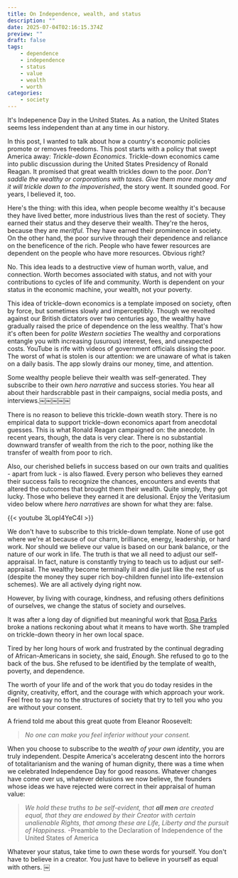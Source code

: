 ```yaml
---
title: On Independence, wealth, and status
description: ""
date: 2025-07-04T02:16:15.374Z
preview: ""
draft: false
tags:
    - dependence
    - independence
    - status
    - value
    - wealth
    - worth
categories:
    - society
---
```


It's Indepenence Day in the United States. As a nation, the United States seems less independent than at any time in our history. 

In this post, I wanted to talk about how a country's economic policies promote or removes freedoms. This post starts with a policy that swept America away: *Trickle-down Economics*. Trickle-down economics came into public discussion during the United States Presidency of Ronald Reagan. It promised that great wealth trickles down to the poor. *Don't saddle the wealthy or corporations with taxes. Give them more money and it will trickle down to the impoverished*, the story went. It sounded good. For years, I believed it, too. 

Here's the thing: with this idea, when people become wealthy it's because they have lived better, more industrious lives than the rest of society. They earned their status and they deserve their wealth.  They're the heros, because they are *meritful*. They have earned their prominence in society. On the other hand, the poor survive through their dependence and reliance on the beneficence of the rich. People who have fewer resources are dependent on the people who have more resources. Obvious right? 

No. This idea leads to a destructive view of human worth, value, and connection. Worth becomes associated with status, and not with your contributions to cycles of life and community. Worth is dependent on your status in the economic machine, your wealth, not your poverty. 

This idea of trickle-down economics is a template imposed on society, often by force, but sometimes slowly and imperceptibly. Though we revolted against our British dictators over two centuries ago, the wealthy have gradually raised the price of dependence on the less wealthy. That's how it's often been for *polite Western societies* The wealthy and corporations entangle you with increasing (usurous) interest, fees, and unexpected costs. YouTube is rife with videos of government officials dissing the poor. The worst of what is stolen is our attention: we are unaware of what is taken on a daily basis. The app slowly drains our money, time, and attention.

Some wealthy people believe their wealth was self-generated. They subscribe to their own *hero narrative* and success stories. You hear all about their hardscrabble past in their campaigns, social media posts, and interviews.￼￼￼￼￼ 

There is no reason to believe this trickle-down weatlh story. There is no empirical data to support trickle-down economics apart from anecdotal guesses. This is what Ronald Reagan campaigned on: the anecdote. In recent years, though, the data is very clear. There is no substantial downward transfer of wealth from the rich to the poor, nothing like the transfer of wealth from poor to rich. 

Also, our cherished beliefs in success based on our own traits and qualities - apart from luck - is also flawed. Every person who believes they earned their success fails to recognize the chances, encounters and events that altered the outcomes that brought them their wealth. Quite simply, they got lucky. Those who believe they earned it are delusional. Enjoy the Veritasium video below where *hero narratives* are shown for what they are: false.

{{< youtube 3LopI4YeC4I >}}

We don't have to subscribe to this trickle-down template. None of use got where we're at because of our charm, brilliance, energy, leadership, or hard work. Nor should we believe our value is based on our bank balance, or the nature of our work in life. The truth is that we all need to adjust our self-appraisal. In fact, nature is constantly trying to teach us to adjust our self-appraisal. The wealthy become terminally ill and die just like the rest of us (despite the money they super rich boy-children funnel into life-extension schemes). We are all actively dying right now.

However, by living with courage, kindness, and refusing others definitions of ourselves, we change the status of society and ourselves. 

It was after a long day of dignified but meaningful work that [Rosa Parks](https://en.m.wikipedia.org/wiki/Rosa_Parks) broke a nations reckoning about what it means to have worth. She trampled on trickle-down theory in her own local space.

Tired by her long hours of work and frustrated by the continual degrading of African-Americans in society, she said, *Enough*. She refused to go to the back of the bus. She refused to be identified by the template of wealth, poverty, and dependence. 

The worth of your life and of the work that you do today resides in the dignity, creativity, effort, and the courage with which approach your work. Feel free to say no to the structures of society that try to tell you who you are without your consent.

A friend told me about this great quote from Eleanor Roosevelt: 

>*No one can make you feel inferior without your consent.*

When you choose to subscribe to the *wealth of your own identity*, you are truly independent. Despite America's acceleratng descent into the horrors of totalitarianism and the waning of human dignity, there was a time when we celebrated Independence Day for good reasons. Whatever changes have come over us, whatever delusions we now believe, the founders whose ideas we have rejected were correct in their appraisal of human value: 

>*We hold these truths to be self-evident, that **all men** are created equal, that they are endowed by their Creator with certain unalienable Rights, that among these are Life, Liberty and the pursuit of Happiness.* -Preamble to the Declaration of Independence of the United States of America

Whatever your status, take time to *own* these words for yourself. You don't have to believe in a creator. You just have to believe in yourself as equal with others. ￼